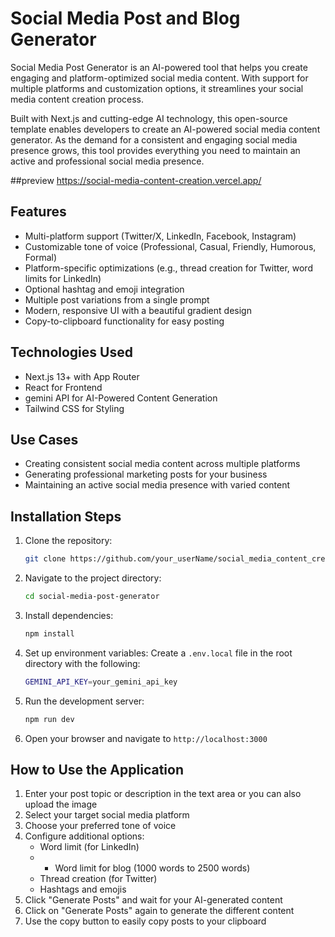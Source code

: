 # Social Media Post and Blog Generator

Social Media Post Generator is an AI-powered tool that helps you create engaging and platform-optimized social media content. With support for multiple platforms and customization options, it streamlines your social media content creation process.

Built with Next.js and cutting-edge AI technology, this open-source template enables developers to create an AI-powered social media content generator. As the demand for a consistent and engaging social media presence grows, this tool provides everything you need to maintain an active and professional social media presence.

##preview
https://social-media-content-creation.vercel.app/
## Features

- Multi-platform support (Twitter/X, LinkedIn, Facebook, Instagram)
- Customizable tone of voice (Professional, Casual, Friendly, Humorous, Formal)
- Platform-specific optimizations (e.g., thread creation for Twitter, word limits for LinkedIn)
- Optional hashtag and emoji integration
- Multiple post variations from a single prompt
- Modern, responsive UI with a beautiful gradient design
- Copy-to-clipboard functionality for easy posting

## Technologies Used
- Next.js 13+ with App Router
- React for Frontend
- gemini API for AI-Powered Content Generation
- Tailwind CSS for Styling

## Use Cases
- Creating consistent social media content across multiple platforms
- Generating professional marketing posts for your business
- Maintaining an active social media presence with varied content

## Installation Steps

1. Clone the repository:
    ```bash
    git clone https://github.com/your_userName/social_media_content_creation.git
    ```

2. Navigate to the project directory:
    ```bash
    cd social-media-post-generator
    ```

3. Install dependencies:
    ```bash
    npm install
    ```

4. Set up environment variables:
   Create a `.env.local` file in the root directory with the following:
    ```bash
    GEMINI_API_KEY=your_gemini_api_key
    ```
   
5. Run the development server:
    ```bash
    npm run dev
    ```

6. Open your browser and navigate to `http://localhost:3000`

## How to Use the Application

1. Enter your post topic or description in the text area or you can also upload the image
2. Select your target social media platform
3. Choose your preferred tone of voice
4. Configure additional options:
   - Word limit (for LinkedIn)
   - - Word limit for blog (1000 words to 2500 words)
   - Thread creation (for Twitter)
   - Hashtags and emojis
5. Click "Generate Posts" and wait for your AI-generated content
6. Click on "Generate Posts" again to generate the different content
7. Use the copy button to easily copy posts to your clipboard


